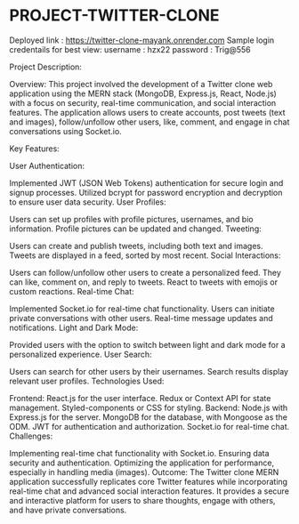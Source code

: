 # PROJECT-TWITTER-CLONE
Deployed link : https://twitter-clone-mayank.onrender.com
Sample login credentails for best view:
username : hzx22
password : Trig@556

<div>

Project Description:

Overview:
This project involved the development of a Twitter clone web application using the MERN stack (MongoDB, Express.js, React, Node.js) with a focus on security, real-time communication, and social interaction features. The application allows users to create accounts, post tweets (text and images), follow/unfollow other users, like, comment, and engage in chat conversations using Socket.io.

Key Features:

User Authentication:

Implemented JWT (JSON Web Tokens) authentication for secure login and signup processes.
Utilized bcrypt for password encryption and decryption to ensure user data security.
User Profiles:

Users can set up profiles with profile pictures, usernames, and bio information.
Profile pictures can be updated and changed.
Tweeting:

Users can create and publish tweets, including both text and images.
Tweets are displayed in a feed, sorted by most recent.
Social Interactions:

Users can follow/unfollow other users to create a personalized feed.
They can like, comment on, and reply to tweets.
React to tweets with emojis or custom reactions.
Real-time Chat:

Implemented Socket.io for real-time chat functionality.
Users can initiate private conversations with other users.
Real-time message updates and notifications.
Light and Dark Mode:

Provided users with the option to switch between light and dark mode for a personalized experience.
User Search:

Users can search for other users by their usernames.
Search results display relevant user profiles.
Technologies Used:

Frontend:
React.js for the user interface.
Redux or Context API for state management.
Styled-components or CSS for styling.
Backend:
Node.js with Express.js for the server.
MongoDB for the database, with Mongoose as the ODM.
JWT for authentication and authorization.
Socket.io for real-time chat.
Challenges:

Implementing real-time chat functionality with Socket.io.
Ensuring data security and authentication.
Optimizing the application for performance, especially in handling media (images).
Outcome:
The Twitter clone MERN application successfully replicates core Twitter features while incorporating real-time chat and advanced social interaction features. It provides a secure and interactive platform for users to share thoughts, engage with others, and have private conversations.
</div>
